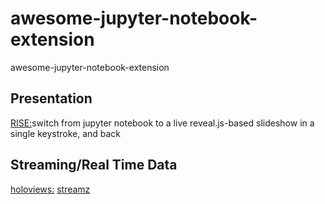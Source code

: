 # awesome-jupyter-notebook-extension
awesome-jupyter-notebook-extension


## Presentation 

[RISE:](https://github.com/damianavila/RISE)switch from jupyter notebook to a live reveal.js-based slideshow in a single keystroke, and back
 
 
## Streaming/Real Time Data


[holoviews:](http://holoviews.org/user_guide/Streaming_Data.html)
[streamz](https://github.com/mrocklin/streamz.git)

